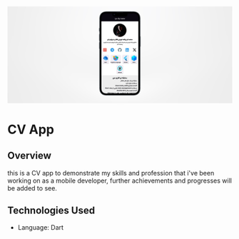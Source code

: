 ![image](assets/mockup.png)


# CV App

## Overview
this is a CV app to demonstrate my skills and profession that i've been working on as a mobile developer, 
further achievements and progresses will be added to see.

## Technologies Used
- Language: Dart 